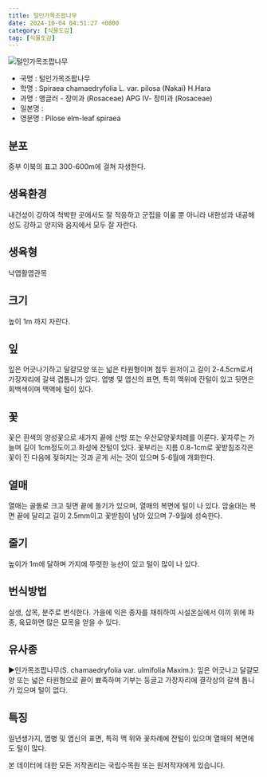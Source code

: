 ```yaml
---
title: 털인가목조팝나무
date: 2024-10-04 04:51:27 +0800
category: [식물도감]
tag: [식물도감]
---
```




![털인가목조팝나무](/fileUpload/plants/basic/Rosaceae/Spiraea/22391/22391_2_th2.JPG)
- 국명 : 털인가목조팝나무
- 학명 : Spiraea chamaedryfolia L. var. pilosa (Nakai) H.Hara
- 과명 : 앵글러 - 장미과 (Rosaceae) APG Ⅳ- 장미과 (Rosaceae)
- 일본명 : 
- 영문명 : Pilose elm-leaf spiraea


## 분포
중부 이북의 표고 300-600m에 걸쳐 자생한다.
## 생육환경
내건성이 강하여 척박한 곳에서도 잘 적응하고 군집을 이룰 뿐 아니라 내한성과 내공해성도 강하고 양지와 음지에서 모두 잘 자란다.
## 생육형
낙엽활엽관목
## 크기
높이 1m 까지 자란다.
## 잎
잎은 어긋나기하고 달걀모양 또는 넓은 타원형이며 첨두 원저이고 길이 2-4.5cm로서 가장자리에 갈색 겹톱니가 있다. 엽병 및 엽신의 표면, 특히 맥위에 잔털이 있고 뒷면은 회백색이며 맥액에 털이 있다.
## 꽃
꽃은 흰색의 양성꽃으로 새가지 끝에 산방 또는 우산모양꽃차례를 이룬다. 꽃자루는 가늘며 길이 1cm정도이고 화성에 잔털이 있다. 꽃부리는 지름 0.8-1cm로 꽃받침조각은 꽃이 진 다음에 젖혀지는 것과 곧게 서는 것이 있으며 5-6월에 개화한다.
## 열매
열매는 골돌로 크고 뒷면 끝에 돌기가 있으며, 열매의 복면에 털이 나 있다. 암술대는 복면 끝에 달리고 길이 2.5mm이고 꽃받침이 남아 있으며 7-9월에 성숙한다.
## 줄기
높이가 1m에 달하며 가지에 뚜렷한 능선이 있고 털이 많이 나 있다.
## 번식방법
실생, 삽목, 분주로 번식한다. 가을에 익은 종자를 채취하여 시설온실에서 이끼 위에 파종, 육묘하면 많은 묘목을 얻을 수 있다. 

## 유사종
▶인가목조팝나무(S. chamaedryfolia var. ulmifolia Maxim.): 잎은 어긋나고 달걀모양 또는 넓은 타원형으로 끝이 뾰족하며 기부는 둥글고 가장자리에 결각상의 갈색 톱니가 있으며 털이 없다.
## 특징
일년생가지, 엽병 및 엽신의 표면, 특히 맥 위와 꽃차례에 잔털이 있으며 열매의 복면에도 털이 많다.






본 데이터에 대한 모든 저작권리는 국립수목원 또는 원저작자에게 있습니다.
